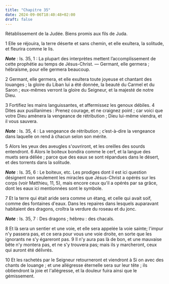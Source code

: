```yaml
---
title: "Chapitre 35"
date: 2024-09-06T18:40:48+02:00
draft: false
---
```



Rétablissement de la Judée.
Biens promis aux fils de Juda.


1 Elle se réjouira, la terre déserte et sans chemin, et elle exultera, la solitude, et fleurira comme le lis.

***Note*** :  Is. 35, 1 : La plupart des interprètes mettent l’accomplissement de cette prophétie au temps de Jésus-Christ. ― Germant, elle germera ; hébraïsme, pour elle germera beaucoup.

2 Germant, elle germera, et elle exultera toute joyeuse et chantant des louanges ; la gloire du Liban lui a été donnée, la beauté du Carmel et du Saron ; eux-mêmes verront la gloire du Seigneur, et la majesté de notre Dieu.


3 Fortifiez les mains languissantes, et affermissez les genoux débiles. 4 Dites aux pusillanimes : Prenez courage, et ne craignez point ; car voici que votre Dieu amènera la vengeance de rétribution ; Dieu lui-même viendra, et il vous sauvera.

***Note*** :  Is. 35, 4 : La vengeance de rétribution ; c’est-à-dire la vengeance dans laquelle on rend à chacun selon son mérite.


5 Alors les yeux des aveugles s'ouvriront, et les oreilles des sourds entendront. 6 Alors le boiteux bondira comme le cerf, et la langue des muets sera déliée ; parce que des eaux se sont répandues dans le désert, et des torrents dans la solitude.

***Note*** :  Is. 35, 6 : Le boiteux, etc. Les prodiges dont il est ici question désignent non seulement les miracles que Jésus-Christ a opérés sur les corps (voir Matthieu, 11, 5), mais encore ceux qu’il a opérés par sa grâce, dont les eaux ici mentionnées sont le symbole.


7 Et la terre qui était aride sera comme un étang, et celle qui avait soif, comme des fontaines d'eaux. Dans les repaires dans lesquels auparavant habitaient des dragons, croîtra la verdure du roseau et du jonc.

***Note*** :  Is. 35, 7 : Des dragons ; hébreu : des chacals.


8 Et là sera un sentier et une voie, et elle sera appelée la voie sainte; l'impur n'y passera pas, et ce sera pour vous une voie droite, en sorte que les ignorants ne s'y égareront pas. 9 Il n'y aura pas là de bon, et une mauvaise bête n'y montera pas, et ne s'y trouvera pas; mais ils y marcheront, ceux qui auront été délivrés.


10 Et les rachetés par le Seigneur retourneront et viendront à Si on avec des chants de louange ; et une allégresse éternelle sera sur leur tête ; ils obtiendront la joie et l'allégresse, et la douleur fuira ainsi que le gémissement.

